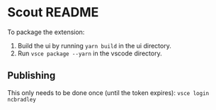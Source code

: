 # Scout README

To package the extension:

1. Build the ui by running `yarn build` in the ui directory.
2. Run `vsce package --yarn` in the vscode directory.

## Publishing

This only needs to be done once (until the token expires):
`vsce login ncbradley`
